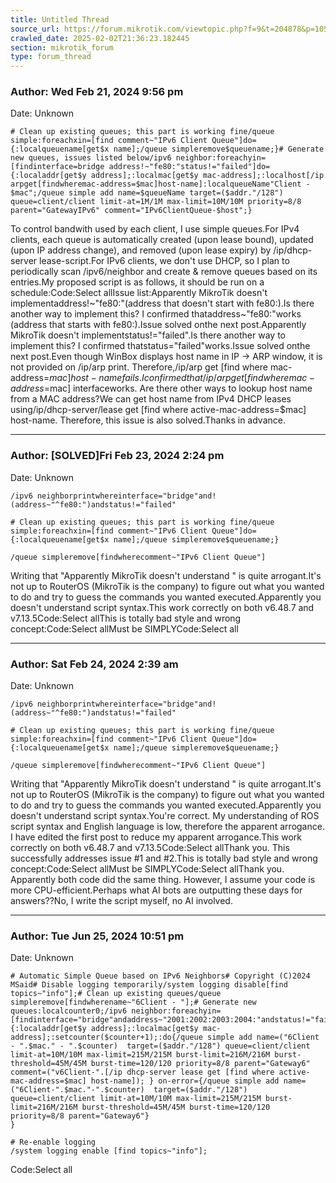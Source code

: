 ```yaml
---
title: Untitled Thread
source_url: https://forum.mikrotik.com/viewtopic.php?f=9&t=204878&p=1058404#p1058404
crawled_date: 2025-02-02T21:36:23.182445
section: mikrotik_forum
type: forum_thread
---
```


### Author: Wed Feb 21, 2024 9:56 pm
Date: Unknown

```
# Clean up existing queues; this part is working fine/queue simple:foreachxin=[find comment~"IPv6 Client Queue"]do={:localqueuename[get$x name];/queue simpleremove$queuename;}# Generate new queues, issues listed below/ipv6 neighbor:foreachyin=[findinterface=bridge address!~"fe80:"status!="failed"]do={:localaddr[get$y address];:localmac[get$y mac-address];:localhost[/ip arpget[findwheremac-address=$mac]host-name]:localqueueName"Client - $mac";/queue simple add name=$queueName target=($addr."/128") queue=client/client limit-at=1M/1M max-limit=10M/10M priority=8/8 parent="GatewayIPv6" comment="IPv6ClientQueue-$host";}
```

To control bandwith used by each client, I use simple queues.For IPv4 clients, each queue is automatically created (upon lease bound), updated (upon IP address change), and removed (upon lease expiry) by /ip/dhcp-server lease-script.For IPv6 clients, we don't use DHCP, so I plan to periodically scan /ipv6/neighbor and create & remove queues based on its entries.My proposed script is as follows, it should be run on a schedule:Code:Select allIssue list:Apparently MikroTik doesn't implementaddress!~"fe80:"(address that doesn't start with fe80:).Is there another way to implement this? I confirmed thataddress~"fe80:"works (address that starts with fe80:).Issue solved onthe next post.Apparently MikroTik doesn't implementstatus!="failed".Is there another way to implement this? I confirmed thatstatus="failed"works.Issue solved onthe next post.Even though WinBox displays host name in IP -> ARP window, it is not provided on /ip/arp print. Therefore,/ip/arp get [find where mac-address=$mac] host-namefails.I confirmed that/ip/arp get [find where mac-address=$mac] interfaceworks. Are there other ways to lookup host name from a MAC address?We can get host name from IPv4 DHCP leases using/ip/dhcp-server/lease get [find where active-mac-address=$mac] host-name. Therefore, this issue is also solved.Thanks in advance.


---
### Author: [SOLVED]Fri Feb 23, 2024 2:24 pm
Date: Unknown

```
/ipv6 neighborprintwhereinterface="bridge"and!(address~"^fe80:")andstatus!="failed"
```

```
# Clean up existing queues; this part is working fine/queue simple:foreachxin=[find comment~"IPv6 Client Queue"]do={:localqueuename[get$x name];/queue simpleremove$queuename;}
```

```
/queue simpleremove[findwherecomment~"IPv6 Client Queue"]
```

Writing that "Apparently MikroTik doesn't understand <insert wrong syntax here>" is quite arrogant.It's not up to RouterOS (MikroTik is the company) to figure out what you wanted to do and try to guess the commands you wanted executed.Apparently you doesn't understand script syntax.This work correctly on both v6.48.7 and v7.13.5Code:Select allThis is totally bad style and wrong concept:Code:Select allMust be SIMPLYCode:Select all


---
### Author: Sat Feb 24, 2024 2:39 am
Date: Unknown

```
/ipv6 neighborprintwhereinterface="bridge"and!(address~"^fe80:")andstatus!="failed"
```

```
# Clean up existing queues; this part is working fine/queue simple:foreachxin=[find comment~"IPv6 Client Queue"]do={:localqueuename[get$x name];/queue simpleremove$queuename;}
```

```
/queue simpleremove[findwherecomment~"IPv6 Client Queue"]
```

Writing that "Apparently MikroTik doesn't understand <insert wrong syntax here>" is quite arrogant.It's not up to RouterOS (MikroTik is the company) to figure out what you wanted to do and try to guess the commands you wanted executed.Apparently you doesn't understand script syntax.You're correct. My understanding of ROS script syntax and English language is low, therefore the apparent arrogance. I have edited the first post to reduce my apparent arrogance.This work correctly on both v6.48.7 and v7.13.5Code:Select allThank you. This successfully addresses issue #1 and #2.This is totally bad style and wrong concept:Code:Select allMust be SIMPLYCode:Select allThank you. Apparently both code did the same thing. However, I assume your code is more CPU-efficient.Perhaps what AI bots are outputting these days for answers??No, I write the script myself, no AI involved.


---
### Author: Tue Jun 25, 2024 10:51 pm
Date: Unknown

```
# Automatic Simple Queue based on IPv6 Neighbors# Copyright (C)2024 MSaid# Disable logging temporarily/system logging disable[find topics~"info"];# Clean up existing queues/queue simpleremove[findwherename~"6Client - "];# Generate new queues:localcounter0;/ipv6 neighbor:foreachyin=[findinterface="bridge"andaddress~"2001:2002:2003:2004:"andstatus!="failed"andstatus!="noarp"]do={:localaddr[get$y address];:localmac[get$y mac-address];:setcounter($counter+1);:do{/queue simple add name=("6Client - ".$mac." - ".$counter)  target=($addr."/128") queue=client/client limit-at=10M/10M max-limit=215M/215M burst-limit=216M/216M burst-threshold=45M/45M burst-time=120/120 priority=8/8 parent="Gateway6" comment=("v6Client-".[/ip dhcp-server lease get [find where active-mac-address=$mac] host-name]); } on-error={/queue simple add name=("6Client-".$mac."-".$counter)  target=($addr."/128") queue=client/client limit-at=10M/10M max-limit=215M/215M burst-limit=216M/216M burst-threshold=45M/45M burst-time=120/120 priority=8/8 parent="Gateway6"}
}

# Re-enable logging
/system logging enable [find topics~"info"];
```

Code:Select all

